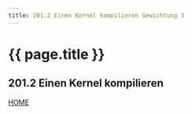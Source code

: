 ```yaml
---
title: 201.2 Einen Kernel kompilieren Gewichtung 3
---
```


# {{ page.title }}

## 201.2 Einen Kernel kompilieren

[HOME](./)
